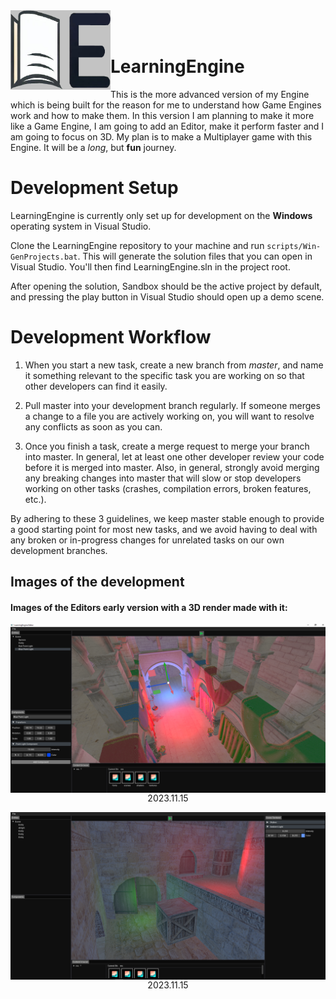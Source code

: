 <img align="left" src="Content/Branding/LOGO.jpg" width="160px"/>
<br/><br/>
<h1 align="left">LearningEngine</h1>

This is the more advanced version of my Engine which is being built for the reason for me to understand how Game Engines work and how to make them.
In this version I am planning to make it more like a Game Engine, I am going to add an Editor, make it perform faster and I am going to focus on 
3D. My plan is to make a Multiplayer game with this Engine. It will be a _long_, but **fun** journey.

# Development Setup

LearningEngine is currently only set up for development on the **Windows** operating system in Visual Studio.

Clone the LearningEngine repository to your machine and run `scripts/Win-GenProjects.bat`. 
This will generate the solution files that you can open in Visual Studio. You'll then find LearningEngine.sln in the project root.

After opening the solution, Sandbox should be the active project by default, and pressing the play button in Visual Studio should open up a demo scene.

# Development Workflow

1. When you start a new task, create a new branch from _master_, and name it something relevant to the specific task you are working on so that other
developers can find it easily.

2. Pull master into your development branch regularly. If someone merges a change to a file you are actively working on, you will want to resolve any
conflicts as soon as you can.

3. Once you finish a task, create a merge request to merge your branch into master. In general, let at least one other developer review your code
before it is merged into master. Also, in general, strongly avoid merging any breaking changes into master that will slow or stop developers working
on other tasks (crashes, compilation errors, broken features, etc.).

By adhering to these 3 guidelines, we keep master stable enough to provide a good starting point for most new tasks, and we avoid having to deal with any 
broken or in-progress changes for unrelated tasks on our own development branches.

## Images of the development
#### Images of the Editors early version with a 3D render made with it:
<img align="left" src="Content/Showcasing/2023.11.15.png"/> 
<p align="center">2023.11.15</p>
<img align="left" src="Content/Showcasing/2023.11.15_(2).png"/>  
<p align="center">2023.11.15</p>


